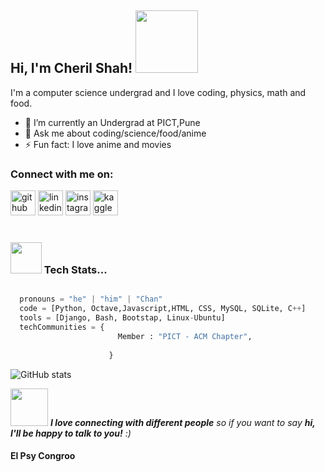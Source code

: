 <h2> Hi, I'm Cheril Shah! <img src=https://media.giphy.com/media/zwDNti5vWFujS/giphy.gif width="100" width="50"></h2>

<!--
**Cheril311/Cheril311** is a ✨ _special_ ✨ repository because its `README.md` (this file) appears on your GitHub profile.


-->
I'm a computer science undergrad and I love coding, physics, math and food.

- 🔭 I’m currently an Undergrad at PICT,Pune
- 💬 Ask me about coding/science/food/anime
- ⚡ Fun fact: I love anime and movies


### Connect with me on:

[<img src='https://cdn.jsdelivr.net/npm/simple-icons@3.0.1/icons/github.svg' alt='github' height='40'>](https://github.com/Cheril311)  [<img src="https://img.icons8.com/color/96/000000/linkedin.png" alt="linkedin" height='40'>](https://www.linkedin.com/in/cheril-shah-ab244bb6/)  [<img src="https://img.icons8.com/color/96/000000/instagram-new.png" alt="instagram" height='40'>](https://www.instagram.com/jalebiwalo/)  [<img src='https://camo.githubusercontent.com/58fbbbc46e277616eda18c466e33ced522087d0a1b3b1bee60c21133324f85b8/68747470733a2f2f696d672e69636f6e73382e636f6d2f77696e646f77732f33322f3461393065322f6b6167676c652e706e67' alt='kaggle' height='40'>](https://www.kaggle.com/cherilshah)  
</br>


### <img src="https://media.giphy.com/media/26n7b7PjSOZJwVCmY/giphy.gif" width="50"> Tech Stats...  

```python

  pronouns = "he" | "him" | "Chan" 
  code = [Python, Octave,Javascript,HTML, CSS, MySQL, SQLite, C++]
  tools = [Django, Bash, Bootstap, Linux-Ubuntu]
  techCommunities = {
                        Member : "PICT - ACM Chapter",
                        
                      }

```



![GitHub stats](https://github-readme-stats.vercel.app/api?username=Cheril311&show_icons=true&count_private=true&title_color=ffc857&icon_color=8ac926&text_color=daf7dc&bg_color=151515&hide=["stars"])  

<img src="https://media.giphy.com/media/LnQjpWaON8nhr21vNW/giphy.gif" width="60"> <em><b>I love connecting with different people</b> so if you want to say <b>hi, I'll be happy to talk to you!</b> :)</em>

#### El Psy Congroo
